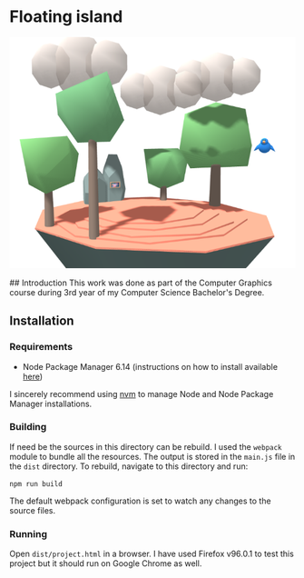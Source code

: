 # Floating island
<p align="center">
  <img src="https://github.com/kpagacz/software-engineering/blob/main/grafika-komputerowa/project/images/island.png" />
</p>
## Introduction
This work was done as part of the Computer Graphics course during 3rd year of my Computer Science Bachelor's Degree.

## Installation
### Requirements
* Node Package Manager 6.14 (instructions on how to install available [here](https://docs.npmjs.com/downloading-and-installing-node-js-and-npm))

I sincerely recommend using [nvm](https://github.com/nvm-sh/nvm) to manage Node and Node Package Manager installations.

### Building
If need be the sources in this directory can be rebuild. I used the `webpack` module to bundle all the resources. The output is stored in the `main.js` file in the `dist` directory.
To rebuild, navigate to this directory and run:
```
npm run build
```
The default webpack configuration is set to watch any changes to the source files.

### Running
Open `dist/project.html` in a browser. I have used Firefox v96.0.1 to test this project but it should run on Google Chrome as well.
